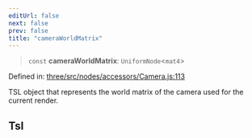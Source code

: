 ```yaml
---
editUrl: false
next: false
prev: false
title: "cameraWorldMatrix"
---
```


> `const` **cameraWorldMatrix**: `UniformNode`\<`mat4`\>

Defined in: [three/src/nodes/accessors/Camera.js:113](https://github.com/DefinitelyMaybe/three-i18n/blob/fa57b79433d1c349ffb23a78727299c8d4190136/three/src/nodes/accessors/Camera.js#L113)

TSL object that represents the world matrix of the camera used for the current render.

## Tsl
